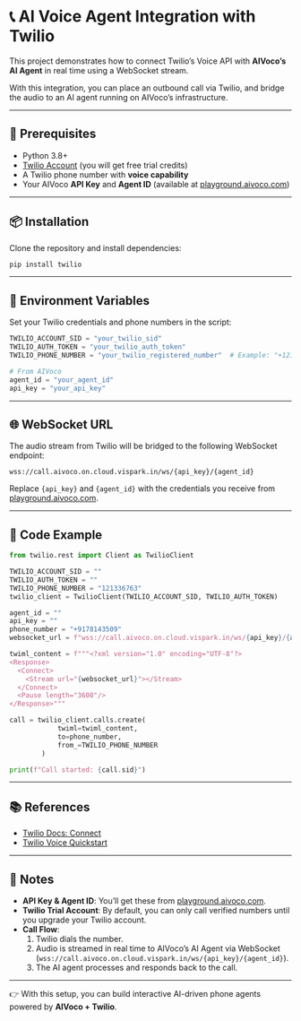 # 📞 AI Voice Agent Integration with Twilio  

This project demonstrates how to connect Twilio’s Voice API with **AIVoco’s AI Agent** in real time using a WebSocket stream.  

With this integration, you can place an outbound call via Twilio, and bridge the audio to an AI agent running on AIVoco’s infrastructure.  

---

## 🚀 Prerequisites  

- Python 3.8+  
- [Twilio Account](https://www.twilio.com/try-twilio) (you will get free trial credits)  
- A Twilio phone number with **voice capability**  
- Your AIVoco **API Key** and **Agent ID** (available at [playground.aivoco.com](https://playground.aivoco.com))  

---

## 📦 Installation  

Clone the repository and install dependencies:  

```bash
pip install twilio
```

---

## 🔑 Environment Variables  

Set your Twilio credentials and phone numbers in the script:  

```python
TWILIO_ACCOUNT_SID = "your_twilio_sid"
TWILIO_AUTH_TOKEN = "your_twilio_auth_token"
TWILIO_PHONE_NUMBER = "your_twilio_registered_number"  # Example: "+121336763"

# From AIVoco
agent_id = "your_agent_id"
api_key = "your_api_key"
```

---

## 🌐 WebSocket URL  

The audio stream from Twilio will be bridged to the following WebSocket endpoint:  

```
wss://call.aivoco.on.cloud.vispark.in/ws/{api_key}/{agent_id}
```

Replace `{api_key}` and `{agent_id}` with the credentials you receive from [playground.aivoco.com](https://playground.aivoco.com).  

---

## 📜 Code Example  

```python
from twilio.rest import Client as TwilioClient

TWILIO_ACCOUNT_SID = ""
TWILIO_AUTH_TOKEN = ""
TWILIO_PHONE_NUMBER = "121336763"
twilio_client = TwilioClient(TWILIO_ACCOUNT_SID, TWILIO_AUTH_TOKEN)

agent_id = ""
api_key = ""
phone_number = "+9178143509"
websocket_url = f"wss://call.aivoco.on.cloud.vispark.in/ws/{api_key}/{agent_id}"

twiml_content = f"""<?xml version="1.0" encoding="UTF-8"?>
<Response>
  <Connect>
    <Stream url="{websocket_url}"></Stream>
  </Connect>
  <Pause length="3600"/>
</Response>"""

call = twilio_client.calls.create(
            twiml=twiml_content,
            to=phone_number,
            from_=TWILIO_PHONE_NUMBER
        )

print(f"Call started: {call.sid}")
```

---

## 📚 References  

- [Twilio Docs: Connect <Stream>](https://www.twilio.com/docs/voice/twiml/connect/stream)  
- [Twilio Voice Quickstart](https://www.twilio.com/docs/voice/quickstart/python)  

---

## 🎯 Notes  

- **API Key & Agent ID**: You’ll get these from [playground.aivoco.com](https://playground.aivoco.com).  
- **Twilio Trial Account**: By default, you can only call verified numbers until you upgrade your Twilio account.  
- **Call Flow**:  
  1. Twilio dials the number.  
  2. Audio is streamed in real time to AIVoco’s AI Agent via WebSocket (`wss://call.aivoco.on.cloud.vispark.in/ws/{api_key}/{agent_id}`).  
  3. The AI agent processes and responds back to the call.  

---

👉 With this setup, you can build interactive AI-driven phone agents powered by **AIVoco + Twilio**.  
